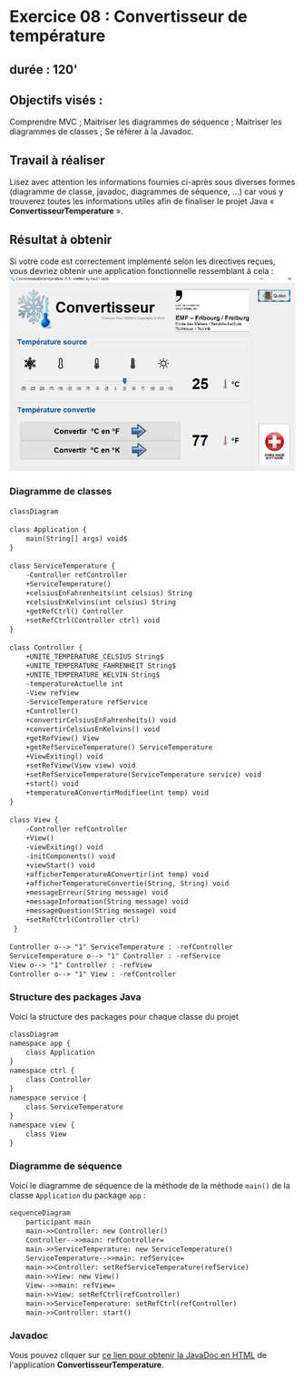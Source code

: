 # Exercice 08 : Convertisseur de température
## durée : 120'
## Objectifs visés :
Comprendre MVC ; Maitriser les diagrammes de séquence ; Maitriser les diagrammes de classes ; Se référer à la Javadoc.

## Travail à réaliser
Lisez avec attention les informations fournies ci-après sous diverses formes (diagramme de classe, javadoc, diagrammes de séquence, …) car vous y trouverez toutes les informations utiles afin de finaliser le projet Java « **ConvertisseurTemperature** ».

## Résultat à obtenir
Si votre code est correctement implémenté selon les directives reçues, vous devriez obtenir une application fonctionnelle ressemblant à cela :
![interface](images/interface_final.png)

### Diagramme de classes

```mermaid 
classDiagram

class Application {
    main(String[] args) void$    
}

class ServiceTemperature {
    -Controller refController
    +ServiceTemperature()
    +celsiusEnFahrenheits(int celsius) String
    +celsiusEnKelvins(int celsius) String
    +getRefCtrl() Controller
    +setRefCtrl(Controller ctrl) void
}

class Controller {
    +UNITE_TEMPERATURE_CELSIUS String$
    +UNITE_TEMPERATURE_FAHRENHEIT String$
    +UNITE_TEMPERATURE_KELVIN String$
    -temperatureActuelle int
    -View refView
    -ServiceTemperature refService
    +Controller()
    +convertirCelsiusEnFahrenheits() void
    +convertirCelsiusEnKelvins() void
    +getRefView() View
    +getRefServiceTemperature() ServiceTemperature
    +ViewExiting() void
    +setRefView(View view) void
    +setRefServiceTemperature(ServiceTemperature service) void
    +start() void
    +temperatureAConvertirModifiee(int temp) void
}

class View {
    -Controller refController
    +View()
    -viewExiting() void
    -initComponents() void
    +viewStart() void
    +afficherTemperatureAConvertir(int temp) void
    +afficherTemperatureConvertie(String, String) void
    +messageErreur(String message) void
    +messageInformation(String message) void
    +messageQuestion(String message) void
    +setRefCtrl(Controller ctrl)
 }

Controller o--> "1" ServiceTemperature : -refController
ServiceTemperature o--> "1" Controller : -refService
View o--> "1" Controller : -refView
Controller o--> "1" View : -refController

```
### Structure des packages Java
Voici la structure des packages pour chaque classe du projet
```mermaid
classDiagram
namespace app {
    class Application
}
namespace ctrl {
    class Controller
}
namespace service {
    class ServiceTemperature
}
namespace view {
    class View
}
```
### Diagramme de séquence
Voici le diagramme de séquence de la méthode de la méthode `main()` de la classe `Application` du package `app` :
```mermaid
sequenceDiagram
    participant main
    main->>Controller: new Controller()
    Controller-->>main: refController=
    main->>ServiceTemperature: new ServiceTemperature()
    ServiceTemperature-->>main: refService=
    main->>Controller: setRefServiceTemperature(refService)
    main->>View: new View()
    View-->>main: refView=
    main->>View: setRefCtrl(refController)
    main->>ServiceTemperature: setRefCtrl(refController)
    main->>Controller: start()
```
### Javadoc
Vous pouvez cliquer sur [ce lien pour obtenir la JavaDoc en HTML](javadoc/index.html) de l'application **ConvertisseurTemperature**.
